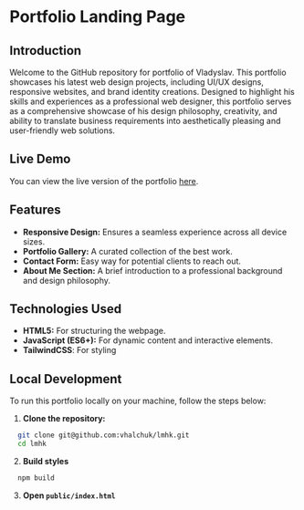 # Portfolio Landing Page

## Introduction

Welcome to the GitHub repository for portfolio of Vladyslav. This portfolio showcases his latest web design projects, including UI/UX designs, responsive websites, and brand identity creations. Designed to highlight his skills and experiences as a professional web designer, this portfolio serves as a comprehensive showcase of his design philosophy, creativity, and ability to translate business requirements into aesthetically pleasing and user-friendly web solutions.

## Live Demo

You can view the live version of the portfolio [here](https://lmhk-portfolio.web.app/).

## Features

- **Responsive Design:** Ensures a seamless experience across all device sizes.
- **Portfolio Gallery:** A curated collection of the best work.
- **Contact Form:** Easy way for potential clients to reach out.
- **About Me Section:** A brief introduction to a professional background and design philosophy.

## Technologies Used

- **HTML5:** For structuring the webpage.
- **JavaScript (ES6+):** For dynamic content and interactive elements.
- **TailwindCSS**: For styling

## Local Development

To run this portfolio locally on your machine, follow the steps below:

1. **Clone the repository:**

```bash
  git clone git@github.com:vhalchuk/lmhk.git
  cd lmhk
```

2. **Build styles**

```bash
  npm build
```

3. **Open `public/index.html`**
